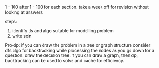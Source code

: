 1 - 100
after 1 - 100 for each section. take a week off for revision without looking at answers

steps: 
1. identify ds and algo suitable for modelling problem
2. write soln

Pro-tip: if you can draw the problem in a tree or graph structure consider dfs algo for backtracking while processing the nodes as you go down
for a question. draw the decision tree. if you can draw a graph, then dp, backtracking can be used to solve and cache for efficiency.